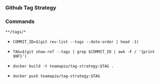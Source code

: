 ### Github Tag Strategy


### Commands
  `**/tags/*`

- `COMMIT_ID=$(git rev-list --tags --date-order | head -1)`
- `TAG=$(git show-ref --tags | grep $COMMIT_ID | awk -F / '{print $NF}')`

- `docker build -t teamapio/tag-strategy:$TAG .`
- `docker push teamapio/tag-strategy:$TAG`